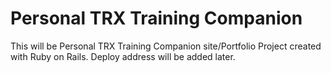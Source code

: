 # Personal TRX Training Companion

This will be Personal TRX Training Companion site/Portfolio Project created with Ruby on Rails.
Deploy address will be added later.
